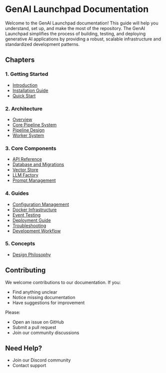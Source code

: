 # GenAI Launchpad Documentation

Welcome to the GenAI Launchpad documentation! This guide will help you understand, set up, and make the most of the repository. The GenAI Launchpad simplifies the process of building, testing, and deploying generative AI applications by providing a robust, scalable infrastructure and standardized development patterns.

## Chapters

### 1. Getting Started

- [Introduction](01-getting-started/01-introduction.md)
- [Installation Guide](01-getting-started/02-installation.md)
- [Quick Start](01-getting-started/03-quick-start.md)

### 2. Architecture

- [Overview](02-architecture/01-overview.md)
- [Core Pipeline System](02-architecture/02-core-system.md)
- [Pipeline Design](02-architecture/03-pipeline-design.md)
- [Worker System](02-architecture/04-worker-system.md)

### 3. Core Components

- [API Reference](03-core-components/01-api-reference.md)
- [Database and Migrations](03-core-components/02-database.md)
- [Vector Store](03-core-components/03-vector-store.md)
- [LLM Factory](03-core-components/04-llm-factory.md)
- [Prompt Management](03-core-components/05-prompt-management.md)

### 4. Guides

- [Configuration Management](04-guides/01-configuration.md)
- [Docker Infrastructure](04-guides/02-docker-compose.md)
- [Event Testing](04-guides/03-testing-events.md)
- [Deployment Guide](04-guides/04-deployment.md)
- [Troubleshooting](04-guides/05-troubleshooting.md)
- [Development Workflow](04-guides/06-development-workflow.md)

### 5. Concepts

- [Design Philosophy](05-concepts/01-philosopy.md)

## Contributing

We welcome contributions to our documentation. If you:

- Find anything unclear
- Notice missing documentation
- Have suggestions for improvement

Please:

- Open an issue on GitHub
- Submit a pull request
- Join our community discussions

## Need Help?

- Join our Discord community
- Contact support

